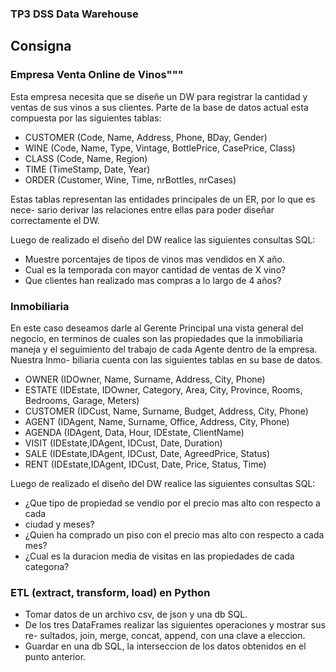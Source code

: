 ### TP3 DSS Data Warehouse ###

## Consigna ##

### Empresa Venta Online de Vinos"""  
Esta empresa necesita que se diseñe un DW para registrar la cantidad y ventas de sus vinos a sus clientes. Parte de la
base de datos actual esta compuesta por las siguientes tablas:

  - CUSTOMER (Code, Name, Address, Phone, BDay, Gender)
  - WINE (Code, Name, Type, Vintage, BottlePrice, CasePrice, Class)
  - CLASS (Code, Name, Region)
  - TIME (TimeStamp, Date, Year)
  - ORDER (Customer, Wine, Time, nrBottles, nrCases)

Estas tablas representan las entidades principales de un ER, por lo que es nece-
sario derivar las relaciones entre ellas para poder diseñar correctamente el DW.

Luego de realizado el diseño del DW realice las siguientes consultas SQL:
  - Muestre porcentajes de tipos de vinos mas vendidos en X año.
  - Cual es la temporada con mayor cantidad de ventas de X vino?
  - Que clientes han realizado mas compras a lo largo de 4 años?


### Inmobiliaria ###
En este caso deseamos darle al Gerente Principal una vista general del
negocio, en terminos de cuales son las propiedades que la inmobiliaria maneja y
el seguimiento del trabajo de cada Agente dentro de la empresa. Nuestra Inmo-
biliaria cuenta con las siguientes tablas en su base de datos.

  - OWNER (IDOwner, Name, Surname, Address, City, Phone)
  - ESTATE (IDEstate, IDOwner, Category, Area, City, Province, Rooms, Bedrooms, Garage, Meters)
  - CUSTOMER (IDCust, Name, Surname, Budget, Address, City, Phone)
  - AGENT (IDAgent, Name, Surname, Office, Address, City, Phone)
  - AGENDA (IDAgent, Data, Hour, IDEstate, ClientName)
  - VISIT (IDEstate,IDAgent, IDCust, Date, Duration)
  - SALE (IDEstate,IDAgent, IDCust, Date, AgreedPrice, Status)
  - RENT (IDEstate,IDAgent, IDCust, Date, Price, Status, Time)

Luego de realizado el diseño del DW realice las siguientes consultas SQL:
  - ¿Que tipo de propiedad se vendio por el precio mas alto con respecto a cada
  - ciudad y meses?
  - ¿Quien ha comprado un piso con el precio mas alto con respecto a cada mes?
  - ¿Cual es la duracion media de visitas en las propiedades de cada categorıa?

### ETL (extract, transform, load) en Python ###

  - Tomar datos de un archivo csv, de json y una db SQL.
  - De los tres DataFrames realizar las siguientes operaciones y mostrar sus re- sultados, join, merge, concat, append, con una clave a eleccion.
  - Guardar en una db SQL, la interseccion de los datos obtenidos en el punto anterior.
